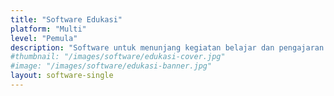 ```yaml
---
title: "Software Edukasi"
platform: "Multi"
level: "Pemula"
description: "Software untuk menunjang kegiatan belajar dan pengajaran."
#thumbnail: "/images/software/edukasi-cover.jpg"
#image: "/images/software/edukasi-banner.jpg"
layout: software-single
---
```

